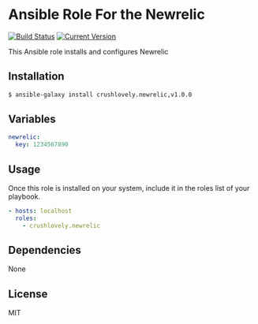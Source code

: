 # Ansible Role For the Newrelic

[![Build Status](https://circleci.com/gh/crushlovely/ansible-newrelic.svg?style=shield)](https://github.com/crushlovely/ansible-newrelic)
[![Current Version](http://img.shields.io/github/release/crushlovely/ansible-newrelic.svg?style=flat)](https://galaxy.ansible.com/list#/roles/2449)

This Ansible role installs and configures Newrelic

## Installation

``` bash
$ ansible-galaxy install crushlovely.newrelic,v1.0.0
```

## Variables

``` yaml
newrelic:
  key: 1234567890
```

## Usage

Once this role is installed on your system, include it in the roles list of your playbook.

``` yaml
- hosts: localhost
  roles:
    - crushlovely.newrelic
```

## Dependencies

None

## License

MIT